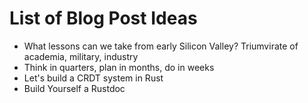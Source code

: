 # List of Blog Post Ideas

- What lessons can we take from early Silicon Valley? Triumvirate of academia, military, industry
- Think in quarters, plan in months, do in weeks
- Let's build a CRDT system in Rust
- Build Yourself a Rustdoc